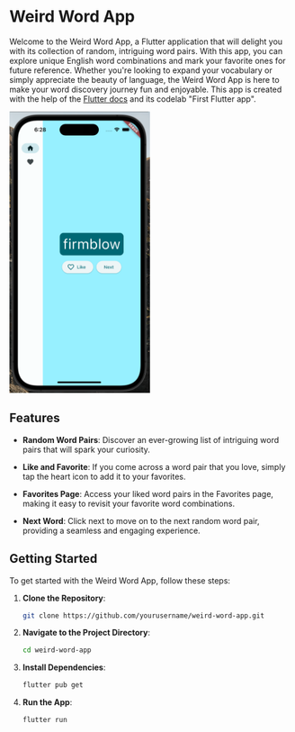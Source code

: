 # Weird Word App

Welcome to the Weird Word App, a Flutter application that will delight you with its collection of random, intriguing word pairs. With this app, you can explore unique English word combinations and mark your favorite ones for future reference. Whether you're looking to expand your vocabulary or simply appreciate the beauty of language, the Weird Word App is here to make your word discovery journey fun and enjoyable. This app is created with the help of the [Flutter docs](https://codelabs.developers.google.com/codelabs/flutter-codelab-first#0) and its codelab "First Flutter app".  

<img src="./img/demo.png" alt="Wierd Word App Demo" width="250" height="500">

## Features

- **Random Word Pairs**: Discover an ever-growing list of intriguing word pairs that will spark your curiosity.

- **Like and Favorite**: If you come across a word pair that you love, simply tap the heart icon to add it to your favorites.

- **Favorites Page**: Access your liked word pairs in the Favorites page, making it easy to revisit your favorite word combinations.

- **Next Word**: Click next to move on to the next random word pair, providing a seamless and engaging experience.

## Getting Started

To get started with the Weird Word App, follow these steps:

1. **Clone the Repository**:

   ```bash
   git clone https://github.com/yourusername/weird-word-app.git

2. **Navigate to the Project Directory**:

   ```bash
   cd weird-word-app

3. **Install Dependencies**:

   ```bash
   flutter pub get

4. **Run the App**:

   ```bash
   flutter run

    
   
